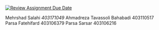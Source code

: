 [![Review Assignment Due Date](https://classroom.github.com/assets/deadline-readme-button-22041afd0340ce965d47ae6ef1cefeee28c7c493a6346c4f15d667ab976d596c.svg)](https://classroom.github.com/a/iDQJgb-p)

Mehrshad Salahi <i>403171049</i>
Ahmadreza Tavassoli Bahabadi 403110517
Parsa Fatehifard 403106379
Parsa Sarsar 403106216
